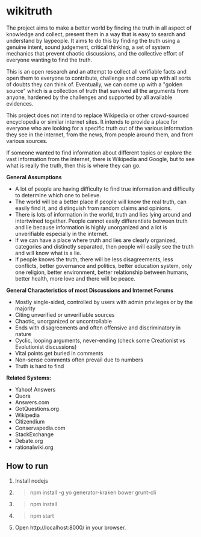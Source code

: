 # wikitruth

The project aims to make a better world by finding the truth in all aspect of knowledge and collect, present them in a way that is easy to search and understand by laypeople. It aims to do this by finding the truth using a genuine intent, sound judgement, critical thinking, a set of system mechanics that prevent chaotic discussions, and the collective effort of everyone wanting to find the truth.

This is an open research and an attempt to collect all verifiable facts and open them to everyone to contribute, challenge and come up with all sorts of doubts they can think of. Eventually, we can come up with a "golden source" which is a collection of truth that survived all the arguments from anyone, hardened by the challenges and supported by all available evidences.

This project does not intend to replace Wikipedia or other crowd-sourced encyclopedia or similar internet sites. It intends to provide a place for everyone who are looking for a specific truth out of the various information they see in the internet, from the news, from people around them, and from various sources.

If someone wanted to find information about different topics or explore the vast information from the internet, there is Wikipedia and Google, but to see what is really the truth, then this is where they can go.

**General Assumptions**
* A lot of people are having difficulty to find true information and difficulty to determine which one to believe.
* The world will be a better place if people will know the real truth, can easily find it, and distinguish from random claims and opinions.
* There is lots of information in the world, truth and lies lying around and intertwined together. People cannot easily differentiate between truth and lie because information is highly unorganized and a lot is unverifiable especially in the internet.
* If we can have a place where truth and lies are clearly organized, categories and distinctly separated, then people will easily see the truth and will know what is a lie.
* If people knows the truth, there will be less disagreements, less conflicts, better governance and politics, better education system, only one religion, better environment, better relationship between humans, better health, more love and there will be peace.

**General Characteristics of most Discussions and Internet Forums**
* Mostly single-sided, controlled by users with admin privileges or by the majority
* Citing unverified or unverifiable sources
* Chaotic, unorganized or uncontrollable
* Ends with disagreements and often offensive and discriminatory in nature
* Cyclic, looping arguments, never-ending (check some Creationist vs Evolutionist discussions)
* Vital points get buried in comments
* Non-sense comments often prevail due to numbers
* Truth is hard to find

**Related Systems:**
* Yahoo! Answers
* Quora
* Answers.com
* GotQuestions.org
* Wikipedia
* Citizendium
* Conservapedia.com
* StackExchange
* Debate.org
* rationalwiki.org

How to run
-
1. Install nodejs
2. > npm install -g yo generator-kraken bower grunt-cli
3. > npm install
4. > npm start
5. Open http://localhost:8000/ in your browser.
